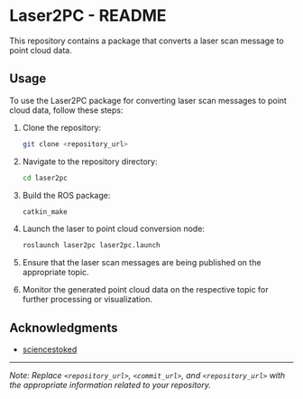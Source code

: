 # Laser2PC - README

This repository contains a package that converts a laser scan message to point cloud data.

## Usage
To use the Laser2PC package for converting laser scan messages to point cloud data, follow these steps:

1. Clone the repository:

   ```bash
   git clone <repository_url>
   ```

2. Navigate to the repository directory:

   ```bash
   cd laser2pc
   ```

3. Build the ROS package:

   ```bash
   catkin_make
   ```

4. Launch the laser to point cloud conversion node:

   ```bash
   roslaunch laser2pc laser2pc.launch
   ```

5. Ensure that the laser scan messages are being published on the appropriate topic.

6. Monitor the generated point cloud data on the respective topic for further processing or visualization.

## Acknowledgments
- [sciencestoked](https://github.com/sciencestoked) 

---

_Note: Replace `<repository_url>`, `<commit_url>`, and `<repository_url>` with the appropriate information related to your repository._
